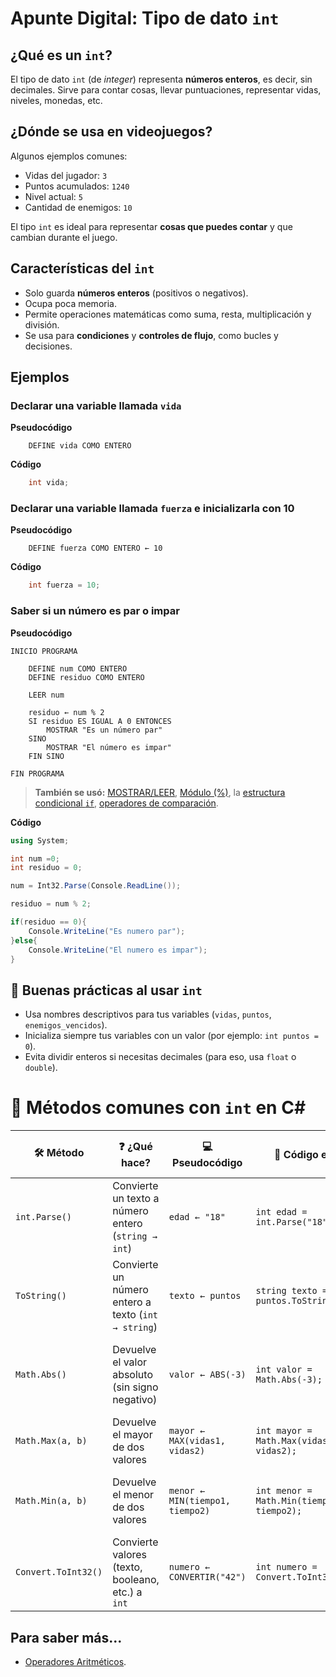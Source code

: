 # Apunte Digital: Tipo de dato `int`

## ¿Qué es un `int`?

El tipo de dato `int` (de *integer*) representa **números enteros**, es decir, sin decimales. Sirve para contar cosas, llevar puntuaciones, representar vidas, niveles, monedas, etc.

## ¿Dónde se usa en videojuegos?

Algunos ejemplos comunes:

* Vidas del jugador: `3`
* Puntos acumulados: `1240`
* Nivel actual: `5`
* Cantidad de enemigos: `10`

El tipo `int` es ideal para representar **cosas que puedes contar** y que cambian durante el juego.

## Características del `int`

* Solo guarda **números enteros** (positivos o negativos).
* Ocupa poca memoria.
* Permite operaciones matemáticas como suma, resta, multiplicación y división.
* Se usa para **condiciones** y **controles de flujo**, como bucles y decisiones.

## Ejemplos

### Declarar una variable llamada `vida`

**Pseudocódigo**

```plaintext
    DEFINE vida COMO ENTERO
```

**Código**

```C#
    int vida;
```

### Declarar una variable llamada `fuerza` e inicializarla con 10

**Pseudocódigo**

```plaintext
    DEFINE fuerza COMO ENTERO ← 10
```

**Código**

```C#
    int fuerza = 10;
```

### Saber si un número es par o impar

**Pseudocódigo**

```plaintext
INICIO PROGRAMA

    DEFINE num COMO ENTERO
    DEFINE residuo COMO ENTERO

    LEER num

    residuo ← num % 2 
    SI residuo ES IGUAL A 0 ENTONCES
        MOSTRAR "Es un número par"
    SINO
        MOSTRAR "El número es impar"
    FIN SINO

FIN PROGRAMA
```

> **También se usó:** [MOSTRAR/LEER](poo/console.md), [Módulo (%)](programacion/operadoresAritmeticos.md), la [estructura condicional `if`](programacion/infoIfElse.md), [operadores de comparación](programacion/operadoresComparacion.md).

**Código**

```C#
using System;

int num =0;
int residuo = 0;

num = Int32.Parse(Console.ReadLine());

residuo = num % 2;

if(residuo == 0){
    Console.WriteLine("Es numero par");
}else{
    Console.WriteLine("El numero es impar");
}
```

## 🧭 Buenas prácticas al usar `int`

* Usa nombres descriptivos para tus variables (`vidas`, `puntos`, `enemigos_vencidos`).
* Inicializa siempre tus variables con un valor (por ejemplo: `int puntos = 0`).
* Evita dividir enteros si necesitas decimales (para eso, usa `float` o `double`).

# 🧮 Métodos comunes con `int` en C\#

| 🛠️ **Método**      | ❓ **¿Qué hace?**                                    | 💻 **Pseudocódigo**             | 💬 **Código en C#**                       | 🎮 **Ejemplo en videojuegos**                                  |
| ------------------- | --------------------------------------------------- | ------------------------------- | ----------------------------------------- | -------------------------------------------------------------- |
| `int.Parse()`       | Convierte un texto a número entero (`string → int`) | `edad ← "18"` | `int edad = int.Parse("18");` | Leer la edad del jugador desde un cuadro de texto.|
| `ToString()`        | Convierte un número entero a texto (`int → string`) | `texto ← puntos`     | `string texto = puntos.ToString();`       | Mostrar los puntos en una etiqueta de UI.                      |
| `Math.Abs()`        | Devuelve el valor absoluto (sin signo negativo)     | `valor ← ABS(-3)`               | `int valor = Math.Abs(-3);`               | Calcular cuánto daño recibió el jugador (aunque sea negativo). |
| `Math.Max(a, b)`    | Devuelve el mayor de dos valores                    | `mayor ← MAX(vidas1, vidas2)`   | `int mayor = Math.Max(vidas1, vidas2);`   | Saber qué jugador tiene más vidas.                             |
| `Math.Min(a, b)`    | Devuelve el menor de dos valores                    | `menor ← MIN(tiempo1, tiempo2)` | `int menor = Math.Min(tiempo1, tiempo2);` | Mostrar quién tardó menos en completar un nivel.               |
| `Convert.ToInt32()` | Convierte valores (texto, booleano, etc.) a `int`   | `numero ← CONVERTIR("42")`      | `int numero = Convert.ToInt32("42");`     | Leer un valor desde un archivo o entrada de usuario.           |

## Para saber más...

- [Operadores Aritméticos](ApuntesDigitales/programacion/operadores/operadoresAritmeticos.md).